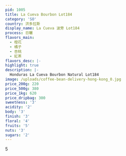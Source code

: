 ```yaml
---
pid: 1005
title: La Cueva Bourbon Lot184
category: 'SO'
country: 洪多拉斯
display_name: La Cueva 波旁 Lot184
process: 日曬
flavors_main:
  - 橙花
  - 橘子
  - 杏桃
  - 紅茶
flavors_desc: |-
highlight: true
description: |-
  Honduras La Cueva Bourbon Natural Lot184
image: /uploads/coffee-bean-delivery-hong-kong_0.jpg
price_200g: 220
price_500g: 380
price_1kg: 620
price_dripbag: 300
sweetness: '3'
acidity: '2'
body: '3'
finish: '3'
floral: '4'
fruits: '5'
nuts: '3'
sugars: '2'
---
```


5

